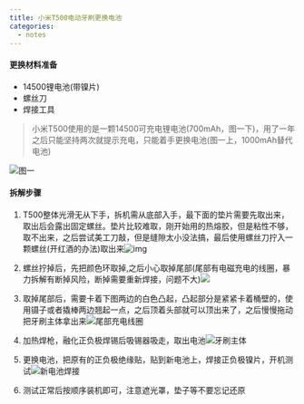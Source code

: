 ```yaml
---
title: 小米T500电动牙刷更换电池
categories: 
  - notes
---
```


#### 更换材料准备

* 14500锂电池(带镍片)
* 螺丝刀
* 焊接工具
<!-- more -->
> 小米T500使用的是一颗14500可充电锂电池(700mAh，图一下)，用了一年之后只能坚持两次就提示充电，只能着手更换电池(图一上，1000mAh替代电池)

![图一](https://cdn.jsdelivr.net/gh/BestJarvan/pic-imgs/imgs/202202281405875.jpeg)

#### 拆解步骤

1. T500整体光滑无从下手，拆机需从底部入手，最下面的垫片需要先取出来，取出后会露出固定螺丝。垫片比较难取，刚开始用的热熔胶，但是粘性不够，取不出来，之后尝试美工刀敲，但是缝隙太小没法搞，最后使用螺丝刀拧入一颗螺丝(开红酒的办法)取出来![img](https://cdn.jsdelivr.net/gh/BestJarvan/pic-imgs/imgs/202202281419590.com&app=2002&size=f9999,10000&q=a80&n=0&g=0n&fmt=jpeg)

2. 螺丝拧掉后，先把颜色环取掉,之后小心取掉尾部(尾部有电磁充电的线圈，暴力拆解有断掉风险，断掉需要重新焊接，问题不大)![](https://cdn.jsdelivr.net/gh/BestJarvan/pic-imgs/imgs/202202281408645.jpeg)

3. 取掉尾部后，需要卡着下图两边的白色凸起，凸起部分是紧紧卡着桶壁的，使用镊子或者撬棒两边翘起一点，之后顶着头部就可以顶出来了，之后慢慢拖动把牙刷主体拿出来![尾部充电线圈](https://cdn.jsdelivr.net/gh/BestJarvan/pic-imgs/imgs/202202281445076.JPG)

4. 加热焊枪，融化正负极焊锡后吸锡器吸走，取出电池![牙刷主体](https://cdn.jsdelivr.net/gh/BestJarvan/pic-imgs/imgs/202202281445817.JPG)

5. 更换电池，把原有的正负极绝缘贴，贴到新电池上，焊接正负极镍片，开机测试![新电池焊接](https://cdn.jsdelivr.net/gh/BestJarvan/pic-imgs/imgs/202202281447923.jpeg)

6. 测试正常后按顺序装机即可，注意遮光罩，垫子等不要忘记还原















